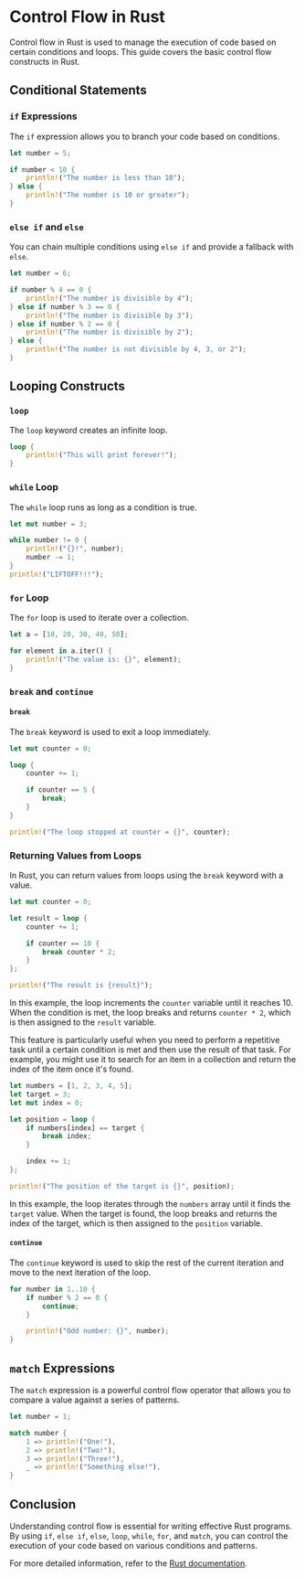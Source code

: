 # Control Flow in Rust

Control flow in Rust is used to manage the execution of code based on certain conditions and loops. This guide covers the basic control flow constructs in Rust.

## Conditional Statements

### `if` Expressions

The `if` expression allows you to branch your code based on conditions.

```rust
let number = 5;

if number < 10 {
    println!("The number is less than 10");
} else {
    println!("The number is 10 or greater");
}
```

### `else if` and `else`

You can chain multiple conditions using `else if` and provide a fallback with `else`.

```rust
let number = 6;

if number % 4 == 0 {
    println!("The number is divisible by 4");
} else if number % 3 == 0 {
    println!("The number is divisible by 3");
} else if number % 2 == 0 {
    println!("The number is divisible by 2");
} else {
    println!("The number is not divisible by 4, 3, or 2");
}
```

## Looping Constructs

### `loop`

The `loop` keyword creates an infinite loop.

```rust
loop {
    println!("This will print forever!");
}
```

### `while` Loop

The `while` loop runs as long as a condition is true.

```rust
let mut number = 3;

while number != 0 {
    println!("{}!", number);
    number -= 1;
}
println!("LIFTOFF!!!");
```

### `for` Loop

The `for` loop is used to iterate over a collection.

```rust
let a = [10, 20, 30, 40, 50];

for element in a.iter() {
    println!("The value is: {}", element);
}
```


### `break` and `continue`

#### `break`

The `break` keyword is used to exit a loop immediately.

```rust
let mut counter = 0;

loop {
    counter += 1;

    if counter == 5 {
        break;
    }
}

println!("The loop stopped at counter = {}", counter);
```

### Returning Values from Loops

In Rust, you can return values from loops using the `break` keyword with a value.

```rust
let mut counter = 0;

let result = loop {
    counter += 1;

    if counter == 10 {
        break counter * 2;
    }
};

println!("The result is {result}");
```

In this example, the loop increments the `counter` variable until it reaches 10. When the condition is met, the loop breaks and returns `counter * 2`, which is then assigned to the `result` variable.

This feature is particularly useful when you need to perform a repetitive task until a certain condition is met and then use the result of that task. For example, you might use it to search for an item in a collection and return the index of the item once it's found.

```rust
let numbers = [1, 2, 3, 4, 5];
let target = 3;
let mut index = 0;

let position = loop {
    if numbers[index] == target {
        break index;
    }

    index += 1;
};

println!("The position of the target is {}", position);
```

In this example, the loop iterates through the `numbers` array until it finds the `target` value. When the target is found, the loop breaks and returns the index of the target, which is then assigned to the `position` variable.

#### `continue`

The `continue` keyword is used to skip the rest of the current iteration and move to the next iteration of the loop.

```rust
for number in 1..10 {
    if number % 2 == 0 {
        continue;
    }

    println!("Odd number: {}", number);
}
```


## `match` Expressions

The `match` expression is a powerful control flow operator that allows you to compare a value against a series of patterns.

```rust
let number = 1;

match number {
    1 => println!("One!"),
    2 => println!("Two!"),
    3 => println!("Three!"),
    _ => println!("Something else!"),
}
```

## Conclusion

Understanding control flow is essential for writing effective Rust programs. By using `if`, `else if`, `else`, `loop`, `while`, `for`, and `match`, you can control the execution of your code based on various conditions and patterns.

For more detailed information, refer to the [Rust documentation](https://doc.rust-lang.org/book/ch03-05-control-flow.html).